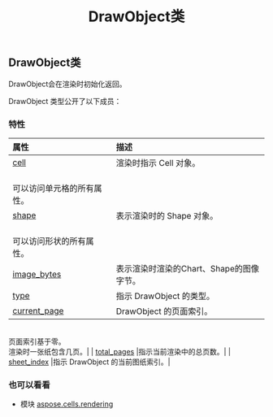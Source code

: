 ﻿---
title: DrawObject类
second_title: Aspose.Cells for Python via .NET API 参考文献
description:
type: docs
weight: 10
url: /zh/python-net/aspose.cells.rendering/drawobject/
is_root: false
---
## DrawObject类
DrawObject会在渲染时初始化返回。



DrawObject 类型公开了以下成员：

### 特性
|属性|描述|
| :- | :- |
| [cell](/cells/zh/python-net/aspose.cells.rendering/drawobject/cell) |渲染时指示 Cell 对象。<br/>可以访问单元格的所有属性。|
| [shape](/cells/zh/python-net/aspose.cells.rendering/drawobject/shape) |表示渲染时的 Shape 对象。<br/>可以访问形状的所有属性。|
| [image_bytes](/cells/zh/python-net/aspose.cells.rendering/drawobject/image_bytes) |表示渲染时渲染的Chart、Shape的图像字节。|
| [type](/cells/zh/python-net/aspose.cells.rendering/drawobject/type) |指示 DrawObject 的类型。|
| [current_page](/cells/zh/python-net/aspose.cells.rendering/drawobject/current_page) | DrawObject 的页面索引。<br/>页面索引基于零。<br/>渲染时一张纸包含几页。|
| [total_pages](/cells/zh/python-net/aspose.cells.rendering/drawobject/total_pages) |指示当前渲染中的总页数。|
| [sheet_index](/cells/zh/python-net/aspose.cells.rendering/drawobject/sheet_index) |指示 DrawObject 的当前图纸索引。|



### 也可以看看
* 模块 [aspose.cells.rendering](..)
